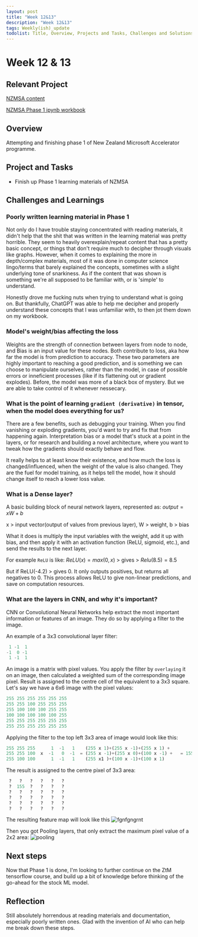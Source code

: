 ```yaml
---
layout: post
title: "Week 12&13"
description: "Week 12&13"
tags: Weekly(ish)_update
todolist: Title, Overview, Projects and Tasks, Challenges and Solutions, Learnings and Insights, Next Steps, Reflections
---
```


# Week 12 & 13

## Relevant Project
[NZMSA content](https://github.com/NZMSA/2025-Phase-1)

[NZMSA Phase 1 ipynb workbook](https://tenatic-x.github.io/projects/(STUDY)%20nzmsa%202025%20phase%201%20code.html)


## Overview
Attempting and finishing phase 1 of New Zealand Microsoft Accelerator programme.

## Project and Tasks
* Finish up Phase 1 learning materials of NZMSA

## Challenges and Learnings

### Poorly written learning material in Phase 1
Not only do I have trouble staying concentrated with reading materials, it didn't help that the shit that was written in the learning material was pretty horrible. They seem to heavily overexplain/repeat content that has a pretty basic concept, or things that don't require much to decipher through visuals like graphs. However, when it comes to explaining the more in depth/complex materials, most of it was done in computer science lingo/terms that barely explained the concepts, sometimes with a slight underlying tone of snarkiness. As if the content that was shown is something we're all supposed to be familiar with, or is 'simple' to understand.

Honestly drove me fucking nuts when trying to understand what is going on. But thankfully, ChatGPT was able to help me decipher and properly understand these concepts that I was unfamiliar with, to then jot them down on my workbook.

### Model's weight/bias affecting the loss
Weights are the strength of connection between layers from node to node, and Bias is an input value for these nodes. Both contribute to loss, aka how far the model is from prediction to accuracy. These two parameters are highly important to reaching a good prediction, and is something we can choose to manipulate ourselves, rather than the model, in case of possible errors or inneficient processes (like if its flattening out or gradient explodes). Before, the model was more of a black box of mystery. But we are able to take control of it whenever nessecary.

### What is the point of learning `gradient (derivative)` in tensor, when the model does everything for us?
There are a few benefits, such as debugging your training. When you find vanishing or exploding gradients, you'd want to try and fix that from happening again. Interpretation bias or a model that's stuck at a point in the layers, or for research and building a novel architecture, where you want to tweak how the gradients should exactly behave and flow.

It really helps to at least know their existence, and how much the loss is changed/influenced, when the weight of the value is also changed. They are the fuel for model training, as it helps tell the model, how it should change itself to reach a lower loss value.

### What is a Dense layer?
A basic building block of neural network layers, represented as: $output = xW + b$

x > input vector(output of values from previous layer), W > weight, b > bias

What it does is multiply the input variables with the weight, add it up with bias, and then apply it with an activation function (ReLU, sigmoid, etc.), and send the results to the next layer.

For example `ReLU` is like: $ReLU(x) = max(0,x)$ > gives > $Relu(8.5) = 8.5$

But if ReLU(-4.2) > gives 0. It only outputs positives, but returns all negatives to 0. This process allows ReLU to give non-linear predictions, and save on computation resources.

### What are the layers in CNN, and why it's important?
CNN or Convolutional Neural Networks help extract the most important information or features of an image. They do so by applying a filter to the image.

An example of a 3x3 convolutional layer filter:

```python
 1 -1  1
-1  0 -1
 1 -1  1
```

An image is a matrix with pixel values. You apply the filter by `overlaying` it on an image, then calculated a weighted sum of the corresponding image pixel. Result is assigned to the centre cell of the equivalent to a 3x3 square. Let's say we have a 6x6 image with the pixel values:

```python
255 255 255 255 255 255 
255 255 100 255 255 255
255 100 100 100 255 255
100 100 100 100 100 255
255 255 255 255 255 255
255 255 255 255 255 255
```

Applying the filter to the top left 3x3 area of image would look like this:

```python
255 255 255      1  -1   1    (255 x 1)+(255 x -1)+(255 x 1) +
255 255 100  x  -1   0  -1  = (255 x -1)+(255 x 0)+(100 x -1) +   = 155
255 100 100      1  -1   1    (255 x1 )+(100 x -1)+(100 x 1)
```

The result is assigned to the centre pixel of 3x3 area:

```python
 ?   ?   ?   ?   ?   ?  
 ?  155  ?   ?   ?   ?
 ?   ?   ?   ?   ?   ?
 ?   ?   ?   ?   ?   ?
 ?   ?   ?   ?   ?   ?
 ?   ?   ?   ?   ?   ?
```

The resulting feature map will look like this
![fgnfgngrnt](https://github.com/user-attachments/assets/cf54c211-146d-4b55-aa70-3ab4bd4915a3)

Then you got Pooling layers, that only extract the maximum pixel value of a 2x2 area:
![pooling](https://github.com/user-attachments/assets/63b0bc4c-564f-4f29-9737-4c59da6fcf99)


## Next steps

Now that Phase 1 is done, I'm looking to further continue on the ZtM tensorflow course, and build up a bit of knowledge before thinking of the go-ahead for the stock ML model.

## Reflection

Still absolutely horrendous at reading materials and documentation, especially poorly written ones. Glad with the invention of AI who can help me break down these steps.
